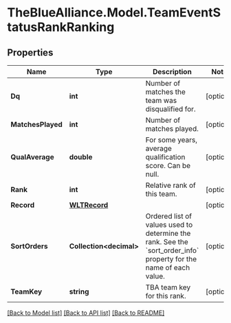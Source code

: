 # TheBlueAlliance.Model.TeamEventStatusRankRanking

## Properties

Name | Type | Description | Notes
------------ | ------------- | ------------- | -------------
**Dq** | **int** | Number of matches the team was disqualified for. | [optional] 
**MatchesPlayed** | **int** | Number of matches played. | [optional] 
**QualAverage** | **double** | For some years, average qualification score. Can be null. | [optional] 
**Rank** | **int** | Relative rank of this team. | [optional] 
**Record** | [**WLTRecord**](WLTRecord.md) |  | [optional] 
**SortOrders** | **Collection&lt;decimal&gt;** | Ordered list of values used to determine the rank. See the &#x60;sort_order_info&#x60; property for the name of each value. | [optional] 
**TeamKey** | **string** | TBA team key for this rank. | [optional] 

[[Back to Model list]](../../README.md#documentation-for-models) [[Back to API list]](../../README.md#documentation-for-api-endpoints) [[Back to README]](../../README.md)

